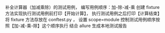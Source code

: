 补全计算器（加减乘除）的测试用例， 编写用例顺序：加-除-减-乘 创建 fixture 方法实现执行测试用例前打印【开始计算】， 执行测试用例之后打印【计算结束】
将 fixture 方法存放在 conftest.py ， 设置 scope=module
控制测试用例顺序按照【加-减-乘-除】这个顺序执行
结合 allure 生成本地测试报告
